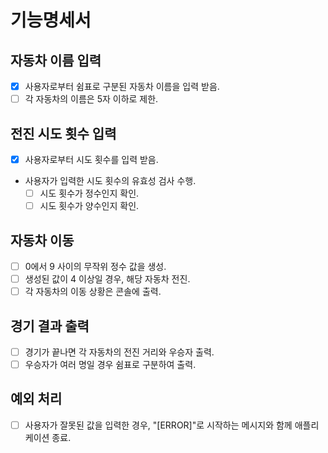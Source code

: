 # 기능명세서

## 자동차 이름 입력

- [x] 사용자로부터 쉼표로 구분된 자동차 이름을 입력 받음.
- [ ] 각 자동차의 이름은 5자 이하로 제한.

## 전진 시도 횟수 입력

- [x] 사용자로부터 시도 횟수를 입력 받음.
- 사용자가 입력한 시도 횟수의 유효성 검사 수행.
  - [ ] 시도 횟수가 정수인지 확인.
  - [ ] 시도 횟수가 양수인지 확인.

## 자동차 이동

- [ ] 0에서 9 사이의 무작위 정수 값을 생성.
- [ ] 생성된 값이 4 이상일 경우, 해당 자동차 전진.
- [ ] 각 자동차의 이동 상황은 콘솔에 출력.

## 경기 결과 출력

- [ ] 경기가 끝나면 각 자동차의 전진 거리와 우승자 출력.
- [ ] 우승자가 여러 명일 경우 쉼표로 구분하여 출력.

## 예외 처리

- [ ] 사용자가 잘못된 값을 입력한 경우, "[ERROR]"로 시작하는 메시지와 함께 애플리케이션 종료.
